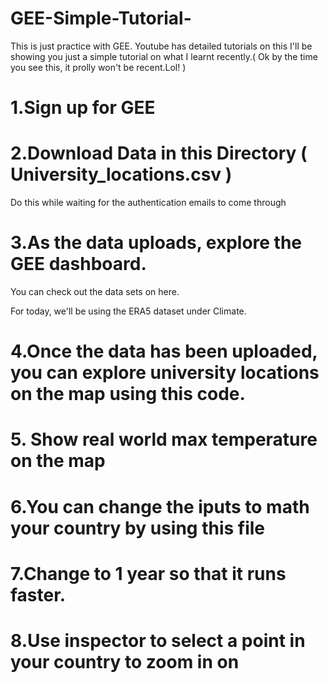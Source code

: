 # GEE-Simple-Tutorial-
This is just practice with GEE. Youtube has detailed tutorials on this
I'll be showing you just a simple tutorial on what I learnt recently.( Ok by the time you see this, it prolly won't be recent.Lol! )

# 1.Sign up for GEE

# 2.Download Data in this Directory ( University_locations.csv )
Do this while waiting for the authentication emails to come through

# 3.As the data uploads, explore the GEE dashboard.
You can check out the data sets on here.

For today, we'll be using the ERA5 dataset under Climate.

# 4.Once the data has been uploaded, you can explore university locations on the map using this code.

# 5. Show real world max temperature on the map

# 6.You can change the iputs to math your country by using this file

# 7.Change to 1 year so that it runs faster.

# 8.Use inspector to select a point in your country to zoom in on
 



